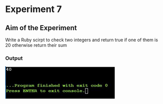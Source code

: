 # Experiment 7

## Aim of the Experiment
Write a Ruby scirpt to check two integers and return true if one of them is 20 otherwise return
their sum

### Output
![output](exp7output.JPG)
